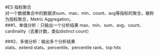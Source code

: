 #ES 指标聚合  
对一个数据集合中的数据求sum、max、min、count、avg等指标的聚合，被称为指标聚合，Metric Aggregation。  
###1、单值分析：只输出一个分析结果
max、min、sum、avg、count、cardinality（去重计数，类似distinct count）  

###2、多值分析：输出多个分析结果  
stats、extend stats、percentile、percentile rank、top hits
